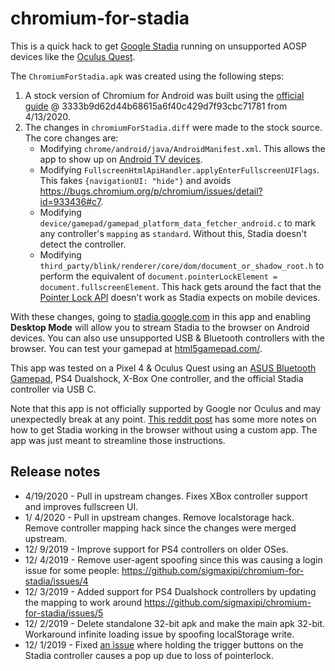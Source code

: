 # chromium-for-stadia
This is a quick hack to get [Google Stadia](https://stadia.google.com/) running on unsupported AOSP devices like the [Oculus Quest](https://www.oculus.com/quest/).

The `ChromiumForStadia.apk` was created using the following steps:

1. A stock version of Chromium for Android was built using the [official guide](https://chromium.googlesource.com/chromium/src/+/master/docs/android_build_instructions.md) @ 3333b9d62d44b68615a6f40c429d7f93cbc71781 from 4/13/2020.
1. The changes in `chromiumForStadia.diff` were made to the stock source. The core changes are:
   * Modifying `chrome/android/java/AndroidManifest.xml`. This allows the app to show up on [Android TV devices](https://developer.android.com/training/tv/start/start).
   * Modifying `FullscreenHtmlApiHandler.applyEnterFullscreenUIFlags`. This fakes `{navigationUI: "hide"}` and avoids https://bugs.chromium.org/p/chromium/issues/detail?id=933436#c7.
   * Modifying `device/gamepad/gamepad_platform_data_fetcher_android.c` to mark any controller's `mapping` as `standard`. Without this, Stadia doesn't detect the controller.
   * Modifying `third_party/blink/renderer/core/dom/document_or_shadow_root.h` to perform the equivalent of `document.pointerLockElement = document.fullscreenElement`. This hack gets around the fact that the [Pointer Lock API](https://developer.mozilla.org/en-US/docs/Web/API/Pointer_Lock_API) doesn't work as Stadia expects on mobile devices.

With these changes, going to [stadia.google.com](https://stadia.google.com) in this app and enabling **Desktop Mode** will allow you to stream Stadia to the browser on Android devices. You can also use unsupported USB & Bluetooth controllers with the browser. You can test your gamepad at [html5gamepad.com/](https://html5gamepad.com/).

This app was tested on a Pixel 4 & Oculus Quest using an [ASUS Bluetooth Gamepad](https://www.asus.com/us/Home-Entertainment/Gamepad-TV500BG/), PS4 Dualshock, X-Box One controller, and the official Stadia controller via USB C.

Note that this app is not officially supported by Google nor Oculus and may unexpectedly break at any point.
[This reddit post](https://www.reddit.com/r/Stadia/comments/e11897/how_to_get_stadia_running_in_android_chrome_on/) has some more notes on how to get Stadia working in the browser without using a custom app. The app was just meant to streamline those instructions.

## Release notes

*  4/19/2020 - Pull in upstream changes. Fixes XBox controller support and improves fullscreen UI.
*  1/ 4/2020 - Pull in upstream changes. Remove localstorage hack. Remove controller mapping hack since the changes were merged upstream.
* 12/ 9/2019 - Improve support for PS4 controllers on older OSes.
* 12/ 4/2019 - Remove user-agent spoofing since this was causing a login issue for some people: https://github.com/sigmaxipi/chromium-for-stadia/issues/4
* 12/ 3/2019 - Added support for PS4 Dualshock controllers by updating the mapping to work around https://github.com/sigmaxipi/chromium-for-stadia/issues/5
* 12/ 2/2019 - Delete standalone 32-bit apk and make the main apk 32-bit. Workaround infinite loading issue by spoofing localStorage write. 
* 12/ 1/2019 - Fixed [an issue](https://www.reddit.com/r/Stadia/comments/e18a9s/instructions_for_running_google_stadia_on_the/f8tknkq/?context=3) where holding the trigger buttons on the Stadia controller causes a pop up due to loss of pointerlock.
